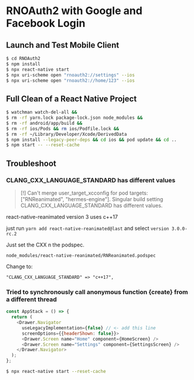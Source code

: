 # RNOAuth2 with Google and Facebook Login

## Launch and Test Mobile Client

```sh
$ cd RNOAuth2
$ npm install
$ npx react-native start
$ npx uri-scheme open "rnoauth2://settings" --ios
$ npx uri-scheme open "rnoauth2://home/123" --ios
```

## Full Clean of a React Native Project

```bash
$ watchman watch-del-all &&
$ rm -rf yarn.lock package-lock.json node_modules &&
$ rm -rf android/app/build &&
$ rm -rf ios/Pods && rm ios/Podfile.lock &&
$ rm -rf ~/Library/Developer/Xcode/DerivedData
$ npm install --legacy-peer-deps && cd ios && pod update && cd ..
$ npm start -- --reset-cache
```

## Troubleshoot

### CLANG_CXX_LANGUAGE_STANDARD has different values

> [!] Can't merge user_target_xcconfig for pod targets: ["RNReanimated", "hermes-engine"]. Singular build setting CLANG_CXX_LANGUAGE_STANDARD has different values.

react-native-reanimated version 3 uses c++17

just run `yarn add react-native-reanimated@last` and select `version 3.0.0-rc.2`

Just set the CXX n the podspec.

`node_modules/react-native-reanimated/RNReanimated.podspec`

Change to:

`"CLANG_CXX_LANGUAGE_STANDARD" => "c++17",`

### Tried to synchronously call anonymous function {create} from a different thread

```js
const AppStack = () => {
  return (
    <Drawer.Navigator
      useLegacyImplementation={false} // <- add this line
      screenOptions={{headerShown: false}}>
      <Drawer.Screen name="Home" component={HomeScreen} />
      <Drawer.Screen name="Settings" component={SettingsScreen} />
    </Drawer.Navigator>
  );
};
```

```bash
$ npx react-native start --reset-cache
```

